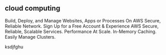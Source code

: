 ## cloud computing

Build, Deploy, and Manage Websites, Apps or Processes On AWS Secure, Reliable Network. Sign Up for a Free Account & Experience AWS Secure, Reliable, Scalable Services. Performance At Scale. In-Memory Caching. Easily Manage Clusters.

ksdjfghu

